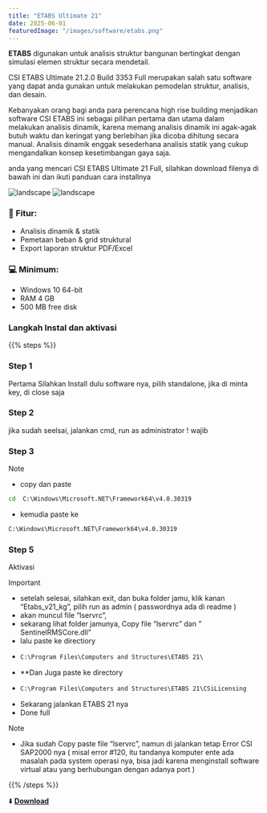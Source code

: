 ```yaml
---
title: "ETABS Ultimate 21"
date: 2025-06-01
featuredImage: "/images/software/etabs.png"
---
```


**ETABS** digunakan untuk analisis struktur bangunan bertingkat dengan simulasi elemen struktur secara mendetail.

CSI ETABS Ultimate 21.2.0 Build 3353 Full merupakan salah satu software yang dapat anda gunakan untuk melakukan pemodelan struktur, analisis, dan desain.

Kebanyakan orang bagi anda para perencana high rise building menjadikan software CSI ETABS ini sebagai pilihan pertama dan utama dalam melakukan analisis dinamik, karena memang analisis dinamik ini agak-agak butuh waktu dan keringat yang berlebihan jika dicoba dihitung secara manual. Analisis dinamik enggak sesederhana analisis statik yang cukup mengandalkan konsep kesetimbangan gaya saja.

anda yang mencari CSI ETABS Ultimate 21 Full, silahkan download filenya di bawah ini dan ikuti panduan cara installnya

![landscape](/images/software/etabs/etabs.png)
![landscape](/images/software/etabs/etabs1.png)

### 🧩 Fitur:
- Analisis dinamik & statik
- Pemetaan beban & grid struktural
- Export laporan struktur PDF/Excel

### 💻 Minimum:
- Windows 10 64-bit
- RAM 4 GB
- 500 MB free disk

### Langkah Instal dan aktivasi

{{% steps %}}

### Step 1

Pertama Silahkan Install dulu software nya, pilih standalone, jika di minta key, di close saja

### Step 2

jika sudah seelsai, jalankan cmd, run as administrator ! wajib

### Step 3

> [!NOTE]
 * copy dan paste
  ```cmd
  cd  C:\Windows\Microsoft.NET\Framework64\v4.0.30319
  ```

  * kemudia paste ke
  ```cmd
  C:\Windows\Microsoft.NET\Framework64\v4.0.30319
  ```

### Step 5

Aktivasi

> [!IMPORTANT]
* setelah selesai, silahkan exit, dan buka folder jamu, klik kanan “Etabs_v21_kg”, pilih run as admin ( passwordnya ada di readme )
* akan muncul file “lservrc”,
* sekarang lihat folder jamunya, Copy file “lservrc” dan ” SentinelRMSCore.dll”
* lalu paste ke directiory
* 
  ```cmd
  C:\Program Files\Computers and Structures\ETABS 21\
  ```
* **Dan Juga paste ke directory
* 
  ```cmd
  C:\Program Files\Computers and Structures\ETABS 21\CSiLicensing
  ```
* Sekarang jalankan ETABS 21 nya
* Done full

> [!NOTE]
 *  Jika sudah Copy paste file “lservrc”, namun di jalankan tetap Error CSI SAP2000 nya ( misal error #120, itu tandanya komputer ente ada masalah pada system operasi nya, bisa jadi karena menginstall software virtual atau yang berhubungan dengan adanya port )

{{% /steps %}}

⬇️ **[Download](https://example.com/download/etabs21.zip)**

